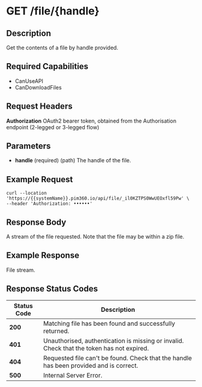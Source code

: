 # GET /file/{handle}

## Description
Get the contents of a file by handle provided.

## Required Capabilities
* CanUseAPI
* CanDownloadFiles
## Request Headers

**Authorization** OAuth2 bearer token, obtained from the Authorisation endpoint (2-legged or 3-legged flow)

## Parameters
* **handle** (required) (path) The handle of the file.

## Example Request
```
curl --location 'https://{{systemName}}.pim360.io/api/file/_il0KZTPS0WwUEOxfl59Pw' \
--header 'Authorization: ••••••'
```

## Response Body
A stream of the file requested. Note that the file may be within a zip file.

## Example Response
File stream.

## Response Status Codes
| Status Code | Description |
| -------- | ------- |
|**200** |Matching file has been found and successfully returned.|
|**401** |Unauthorised, authentication is missing or invalid. Check that the token has not expired.|
|**404** |Requested file can't be found. Check that the handle has been provided and is correct.|
|**500**|Internal Server Error.|


